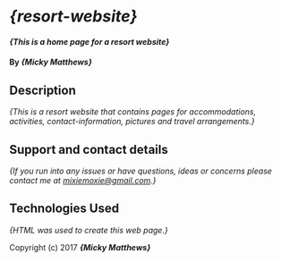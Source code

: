 # _{resort-website}_

#### _{This is a home page for a resort website}_

#### By _**{Micky Matthews}**_

## Description

_{This is a resort website that contains pages for accommodations, activities, contact-information, pictures and travel arrangements.}_

## Support and contact details

_{If you run into any issues or have questions, ideas or concerns please contact me at mixiemoxie@gmail.com.}_

## Technologies Used

_{HTML was used to create this web page.}_

Copyright (c) 2017 **_{Micky Matthews}_**
